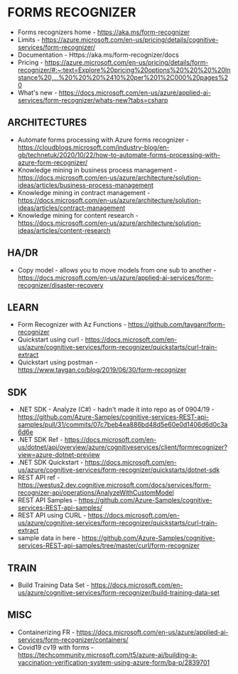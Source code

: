 # FORMS RECOGNIZER

* Forms recognizers home - https://aka.ms/form-recognizer
* Limits - https://azure.microsoft.com/en-us/pricing/details/cognitive-services/form-recognizer/
* Documentation - Https://aka.ms/form-recognizer/docs
* Pricing - https://azure.microsoft.com/en-us/pricing/details/form-recognizer/#:~:text=Explore%20pricing%20options%20%20%20%20Instance%20,...%20%20%20%2410%20per%201%2C000%20pages%20
* What's new - https://docs.microsoft.com/en-us/azure/applied-ai-services/form-recognizer/whats-new?tabs=csharp

## ARCHITECTURES

* Automate forms processing with Azure forms recognizer - https://cloudblogs.microsoft.com/industry-blog/en-gb/technetuk/2020/10/22/how-to-automate-forms-processing-with-azure-form-recognizer/
* Knowledge mining in business process management - https://docs.microsoft.com/en-us/azure/architecture/solution-ideas/articles/business-process-management
* Knowledge mining in contract management - https://docs.microsoft.com/en-us/azure/architecture/solution-ideas/articles/contract-management
* Knowledge mining for content research - https://docs.microsoft.com/en-us/azure/architecture/solution-ideas/articles/content-research


## HA/DR

* Copy model - allows you to move models from one sub to another - https://docs.microsoft.com/en-us/azure/applied-ai-services/form-recognizer/disaster-recovery

## LEARN

* Form Recognizer with Az Functions - https://github.com/tayganr/form-recognizer
* Quickstart using curl - https://docs.microsoft.com/en-us/azure/cognitive-services/form-recognizer/quickstarts/curl-train-extract
* Quickstart using postman - https://www.taygan.co/blog/2019/06/30/form-recognizer

## SDK

* .NET SDK - Analyze (C#) - hadn't made it into repo as of 0904/19 - https://github.com/Azure-Samples/cognitive-services-REST-api-samples/pull/31/commits/07c7beb4ea886bd48d5e60e0d1406d6d0c3a6d6e
* .NET SDK Ref - https://docs.microsoft.com/en-us/dotnet/api/overview/azure/cognitiveservices/client/formrecognizer?view=azure-dotnet-preview
* .NET SDK Quickstart - https://docs.microsoft.com/en-us/azure/cognitive-services/form-recognizer/quickstarts/dotnet-sdk
* REST API ref - https://westus2.dev.cognitive.microsoft.com/docs/services/form-recognizer-api/operations/AnalyzeWithCustomModel
* REST API Samples - https://github.com/Azure-Samples/cognitive-services-REST-api-samples/
* REST API using CURL - https://docs.microsoft.com/en-us/azure/cognitive-services/form-recognizer/quickstarts/curl-train-extract
* sample data in here - https://github.com/Azure-Samples/cognitive-services-REST-api-samples/tree/master/curl/form-recognizer

## TRAIN

* Build Training Data Set - https://docs.microsoft.com/en-us/azure/cognitive-services/form-recognizer/build-training-data-set

## MISC

* Containerizing FR - https://docs.microsoft.com/en-us/azure/applied-ai-services/form-recognizer/containers/
* Covid19 cv19 with forms - https://techcommunity.microsoft.com/t5/azure-ai/building-a-vaccination-verification-system-using-azure-form/ba-p/2839701


